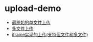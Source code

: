 # upload-demo

- [最原始的单文件上传](./demo1/README.md)
- [多文件上传](./demo2/README.md)
- [iframe实现的上传(支持但文件和多文件)](./demo3-iframe/README.md)
